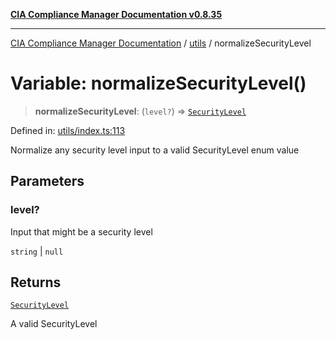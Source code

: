 [**CIA Compliance Manager Documentation v0.8.35**](../../README.md)

***

[CIA Compliance Manager Documentation](../../modules.md) / [utils](../README.md) / normalizeSecurityLevel

# Variable: normalizeSecurityLevel()

> **normalizeSecurityLevel**: (`level?`) => [`SecurityLevel`](../../types/cia/type-aliases/SecurityLevel.md)

Defined in: [utils/index.ts:113](https://github.com/Hack23/cia-compliance-manager/blob/b297770fc62abf558e2711cd029bbbe74e6c5cfb/src/utils/index.ts#L113)

Normalize any security level input to a valid SecurityLevel enum value

## Parameters

### level?

Input that might be a security level

`string` | `null`

## Returns

[`SecurityLevel`](../../types/cia/type-aliases/SecurityLevel.md)

A valid SecurityLevel
